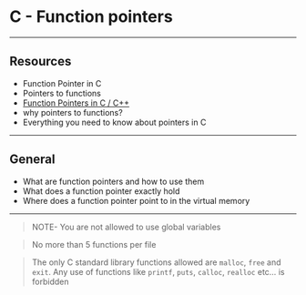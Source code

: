 # C - Function pointers
---

## Resources 
* Function Pointer in C
* Pointers to functions
* [Function Pointers in C / C++](https://www.youtube.com/watch?v=ynYtgGUNelE)
* why pointers to functions?
* Everything you need to know about pointers in C
---

## General
* What are function pointers and how to use them
* What does a function pointer exactly hold
* Where does a function pointer point to in the virtual memory
---

> NOTE- 
> You are not allowed to use global variables

> No more than 5 functions per file

> The only C standard library functions allowed are `malloc`, `free` and `exit`. Any use of functions like `printf`, `puts`, `calloc`, `realloc` etc… is forbidden
